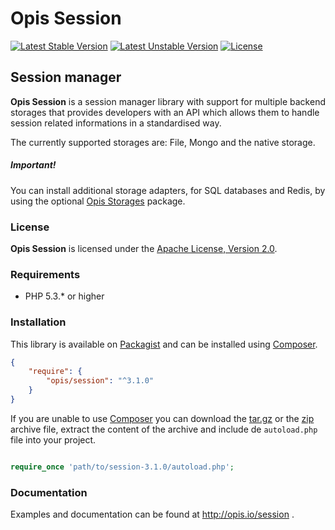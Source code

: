 Opis Session
============
[![Latest Stable Version](https://poser.pugx.org/opis/session/version.png)](https://packagist.org/packages/opis/session)
[![Latest Unstable Version](https://poser.pugx.org/opis/session/v/unstable.png)](//packagist.org/packages/opis/session)
[![License](https://poser.pugx.org/opis/session/license.png)](https://packagist.org/packages/opis/session)

Session manager
--------------
**Opis Session** is a session manager library with support for multiple backend storages that provides
developers with an API which allows them to handle session related informations in a standardised way.

The currently supported storages are: File, Mongo and the native storage. 

##### Important!

You can install additional storage adapters, for SQL databases and Redis, by using the optional [Opis Storages](https://github.com/opis/storages) package.

### License

**Opis Session** is licensed under the [Apache License, Version 2.0](http://www.apache.org/licenses/LICENSE-2.0). 

### Requirements

* PHP 5.3.* or higher

### Installation

This library is available on [Packagist](https://packagist.org/packages/opis/session) and can be installed using [Composer](http://getcomposer.org).

```json
{
    "require": {
        "opis/session": "^3.1.0"
    }
}
```

If you are unable to use [Composer](http://getcomposer.org) you can download the
[tar.gz](https://github.com/opis/session/archive/3.0.0.tar.gz) or the [zip](https://github.com/opis/session/archive/3.1.0.zip)
archive file, extract the content of the archive and include de `autoload.php` file into your project. 

```php

require_once 'path/to/session-3.1.0/autoload.php';

```

### Documentation

Examples and documentation can be found at http://opis.io/session .
